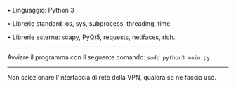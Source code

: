 • Linguaggio: Python 3

• Librerie standard: os, sys, subprocess, threading, time.

• Librerie esterne: scapy, PyQt5, requests, netifaces, rich.

---

Avviare il programma con il seguente comando: `sudo python3 main.py`.

---

Non selezionare l'interfaccia di rete della VPN, qualora se ne faccia uso.
